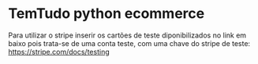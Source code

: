 # TemTudo python ecommerce

Para utilizar o stripe inserir os cartões de teste diponibilizados no link em baixo pois trata-se de uma conta teste, com uma chave do stripe de teste:
https://stripe.com/docs/testing
